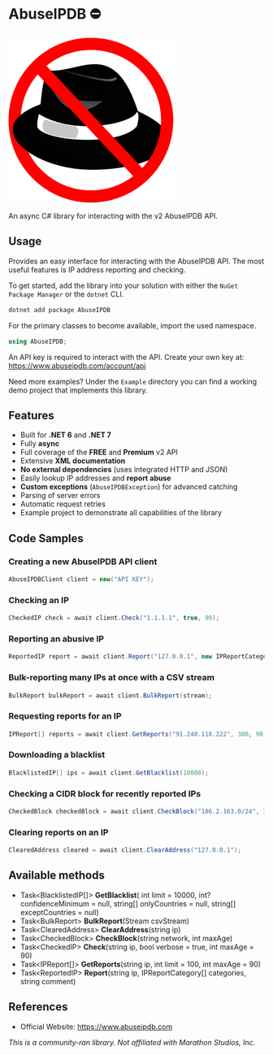 ﻿# AbuseIPDB ⛔

![](https://raw.githubusercontent.com/actually-akac/AbuseIPDB/master/AbuseIPDB/icon.svg)

An async C# library for interacting with the v2 AbuseIPDB API.

## Usage
Provides an easy interface for interacting with the AbuseIPDB API. The most useful features is IP address reporting and checking.

To get started, add the library into your solution with either the `NuGet Package Manager` or the `dotnet` CLI.
```rust
dotnet add package AbuseIPDB
```

For the primary classes to become available, import the used namespace.
```csharp
using AbuseIPDB;
```

An API key is required to interact with the API. Create your own key at: https://www.abuseipdb.com/account/api

Need more examples? Under the `Example` directory you can find a working demo project that implements this library.

## Features
- Built for **.NET 6** and **.NET 7**
- Fully **async**
- Full coverage of the **FREE** and **Premium** v2 API
- Extensive **XML documentation**
- **No external dependencies** (uses integrated HTTP and JSON)
- Easily lookup IP addresses and **report abuse**
- **Custom exceptions** (`AbuseIPDBException`) for advanced catching
- Parsing of server errors
- Automatic request retries
- Example project to demonstrate all capabilities of the library

## Code Samples

### Creating a new AbuseIPDB API client
```csharp
AbuseIPDBClient client = new("API KEY");
```

### Checking an IP
```csharp
CheckedIP check = await client.Check("1.1.1.1", true, 90);
```

### Reporting an abusive IP
```csharp
ReportedIP report = await client.Report("127.0.0.1", new IPReportCategory[] { IPReportCategory.WebSpam, IPReportCategory.SSH }, "Test Report");
```

### Bulk-reporting many IPs at once with a CSV stream
```csharp
BulkReport bulkReport = await client.BulkReport(stream);
```

### Requesting reports for an IP
```csharp
IPReport[] reports = await client.GetReports("91.240.118.222", 300, 90);
```

### Downloading a blacklist
```csharp
BlacklistedIP[] ips = await client.GetBlacklist(10000);
```

### Checking a CIDR block for recently reported IPs
```csharp
CheckedBlock checkedBlock = await client.CheckBlock("186.2.163.0/24", 30);
```

### Clearing reports on an IP
```csharp
ClearedAddress cleared = await client.ClearAddress("127.0.0.1");
```

## Available methods
- Task\<BlacklistedIP[]> **GetBlacklist**( int limit = 10000, int? confidenceMinimum = null, string[] onlyCountries = null, string[] exceptCountries = null)
- Task\<BulkReport> **BulkReport**(Stream csvStream)
- Task\<ClearedAddress> **ClearAddress**(string ip)
- Task\<CheckedBlock> **CheckBlock**(string network, int maxAge)
- Task\<CheckedIP> **Check**(string ip, bool verbose = true, int maxAge = 90)
- Task\<IPReport[]> **GetReports**(string ip, int limit = 100, int maxAge = 90)
- Task\<ReportedIP> **Report**(string ip, IPReportCategory[] categories, string comment)

## References
- Official Website: https://www.abuseipdb.com

*This is a community-ran library. Not affiliated with Marathon Studios, Inc.*